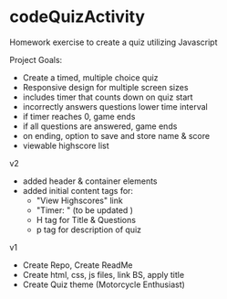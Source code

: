 # codeQuizActivity
Homework exercise to create a quiz utilizing Javascript

Project Goals:
- Create a timed, multiple choice quiz
- Responsive design for multiple screen sizes
- includes timer that counts down on quiz start
- incorrectly answers questions lower time interval
- if timer reaches 0, game ends
- if all questions are answered, game ends
- on ending, option to save and store name & score
- viewable highscore list


v2
- added header & container elements
- added initial content tags for: 
    - "View Highscores" link
    - "Timer: " (to be updated )
    - H tag for Title & Questions
    - p tag for description of quiz

v1
- Create Repo, Create ReadMe
- Create html, css, js files, link BS, apply title
- Create Quiz theme (Motorcycle Enthusiast)
